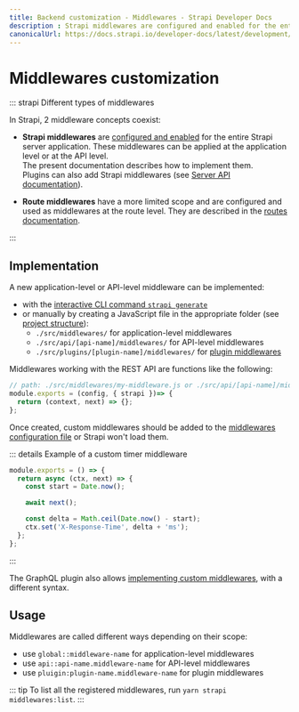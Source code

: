 ```yaml
---
title: Backend customization - Middlewares - Strapi Developer Docs
description : Strapi middlewares are configured and enabled for the entire Strapi server application. Middlewares can be customized according to your needs.
canonicalUrl: https://docs.strapi.io/developer-docs/latest/development/backend-customization/middlewares.html
---
```


# Middlewares customization

::: strapi Different types of middlewares

In Strapi, 2 middleware concepts coexist:

- **Strapi middlewares** are [configured and enabled](/developer-docs/latest/setup-deployment-guides/configurations/required/middlewares.md) for the entire Strapi server application. These middlewares can be applied at the application level or at the API level. <br/>The present documentation describes how to implement them.<br/>Plugins can also add Strapi middlewares (see [Server API documentation](/developer-docs/latest/developer-resources/plugin-api-reference/server.md#middlewares)).

- **Route middlewares** have a more limited scope and are configured and used as middlewares at the route level. They are described in the [routes documentation](/developer-docs/latest/development/backend-customization/routes.md#middlewares).

:::

## Implementation

A new application-level or API-level middleware can be implemented:
- with the [interactive CLI command `strapi generate`](/developer-docs/latest/developer-resources/cli/CLI.md#strapi-generate)
- or manually by creating a JavaScript file in the appropriate folder (see [project structure](/developer-docs/latest/setup-deployment-guides/file-structure.md)):
  - `./src/middlewares/` for application-level middlewares
  - `./src/api/[api-name]/middlewares/` for API-level middlewares
  - `./src/plugins/[plugin-name]/middlewares/` for [plugin middlewares](/developer-docs/latest/developer-resources/plugin-api-reference/server.md#middlewares)

Middlewares working with the REST API are functions like the following:

```js
// path: ./src/middlewares/my-middleware.js or ./src/api/[api-name]/middlewares/my-middleware.js
module.exports = (config, { strapi })=> {
  return (context, next) => {};
};
```

Once created, custom middlewares should be added to the [middlewares configuration file](/developer-docs/latest/setup-deployment-guides/configurations/required/middlewares.md#loading-order) or Strapi won't load them.

::: details Example of a custom timer middleware

```js
module.exports = () => {
  return async (ctx, next) => {
    const start = Date.now();

    await next();

    const delta = Math.ceil(Date.now() - start);
    ctx.set('X-Response-Time', delta + 'ms');
  };
};
```

:::

The GraphQL plugin also allows [implementing custom middlewares](/developer-docs/latest/plugins/graphql.md#middlewares), with a different syntax.

## Usage

Middlewares are called different ways depending on their scope:

- use `global::middleware-name` for application-level middlewares
- use `api::api-name.middleware-name` for API-level middlewares
- use `pluigin:plugin-name.middleware-name` for plugin middlewares

::: tip
To list all the registered middlewares, run `yarn strapi middlewares:list`.
:::
